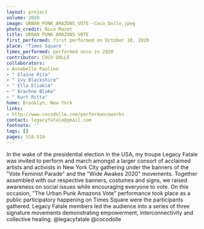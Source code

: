 ```yaml
---
layout: project
volume: 2020
image: URBAN_PUNK_AMAZONS_VOTE--Coco_Dolle.jpeg
photo_credit: Nico Mazet
title: URBAN PUNK AMAZONS VOTE
first_performed: first performed on October 10, 2020
place: 'Times Square '
times_performed: performed once in 2020
contributor: COCO DOLLE
collaborators:
- Annabelle Paulino
- " Elaine Rita"
- " Ivy Blackshire"
- " Ella Eliakim"
- " Arachne Blake"
- " Kurt Ritta"
home: Brooklyn, New York
links:
- http://www.cocodolle.com/performanceworks
contact: legacyfatale@gmail.com
footnote: ''
tags: []
pages: 518-519
---
```




In the wake of the presidential election in the USA, my troupe Legacy Fatale was invited to perform and march amongst a larger consort of acclaimed artists and activists in New York City gathering under the banners of the "Vote Feminist Parade" and the "Wide Awakes 2020" movements. 
Together assembled with our respective banners, costumes and signs, we raised awareness on social issues while encouraging everyone to vote. 
On this occasion, "The Urban Punk Amazons Vote" performance took place as a public participatory happening on Times Square were the participants gathered. Legacy Fatale members led the audience into a series of three signature movements demonstrating empowerment, interconnectivity and collective healing.
 @legacyfatale @cocodolle
